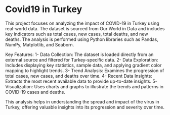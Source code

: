 # Covid19 in Turkey
This project focuses on analyzing the impact of COVID-19 in Turkey using real-world data. The dataset is sourced from Our World in Data and includes key indicators such as total cases, new cases, total deaths, and new deaths. The analysis is performed using Python libraries such as Pandas, NumPy, Matplotlib, and Seaborn.

Key Features:
1- Data Collection: The dataset is loaded directly from an external source and filtered for Turkey-specific data.
2- Data Exploration: Includes displaying key statistics, sample data, and applying gradient color mapping to highlight trends.
3- Trend Analysis: Examines the progression of total cases, new cases, and deaths over time.
4- Recent Data Insights: Extracts the most recent available data to provide up-to-date insights.
5- Visualization: Uses charts and graphs to illustrate the trends and patterns in COVID-19 cases and deaths.

This analysis helps in understanding the spread and impact of the virus in Turkey, offering valuable insights into its progression and severity over time.

